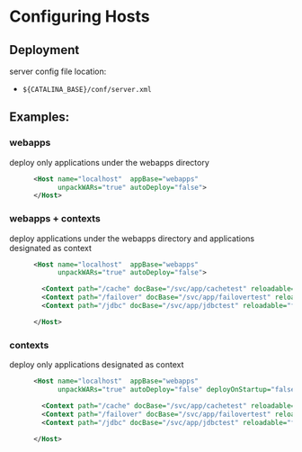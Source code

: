 # Configuring Hosts

## Deployment

server config file location:

- `${CATALINA_BASE}/conf/server.xml`

## Examples:

### webapps

deploy only applications under the webapps directory

```xml
      <Host name="localhost"  appBase="webapps"
            unpackWARs="true" autoDeploy="false">
      </Host>
```

### webapps + contexts

deploy applications under the webapps directory and applications designated as context

```xml
      <Host name="localhost"  appBase="webapps"
            unpackWARs="true" autoDeploy="false">

        <Context path="/cache" docBase="/svc/app/cachetest" reloadable="false"/>
        <Context path="/failover" docBase="/svc/app/failovertest" reloadable="false"/>
        <Context path="/jdbc" docBase="/svc/app/jdbctest" reloadable="false"/>

      </Host>
```

### contexts

deploy only applications designated as context

```xml
      <Host name="localhost"  appBase="webapps"
            unpackWARs="true" autoDeploy="false" deployOnStartup="false">

        <Context path="/cache" docBase="/svc/app/cachetest" reloadable="false"/>
        <Context path="/failover" docBase="/svc/app/failovertest" reloadable="false"/>
        <Context path="/jdbc" docBase="/svc/app/jdbctest" reloadable="false"/>

      </Host>
```
